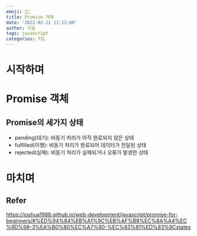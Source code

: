 ```yaml
---
emoji: 🤙🏻
title: Promise 객체
date: '2022-02-21 11:12:00'
author: 지걸
tags: javascript
categories: TIL
---
```


# 시작하며

# Promise 객체
## Promise의 세가지 상태
- pending(대기): 비동기 처리가 아직 완료되지 않은 상태
- fulfilled(이행): 비동기 처리가 완료되어 데이터가 전달된 상태
- rejected(실패): 비동기 처리가 실패되거나 오류가 발생한 상태

# 마치며
## Refer
https://joshua1988.github.io/web-development/javascript/promise-for-beginners/#%ED%94%84%EB%A1%9C%EB%AF%B8%EC%8A%A4%EC%9D%98-3%EA%B0%80%EC%A7%80-%EC%83%81%ED%83%9Cstates

